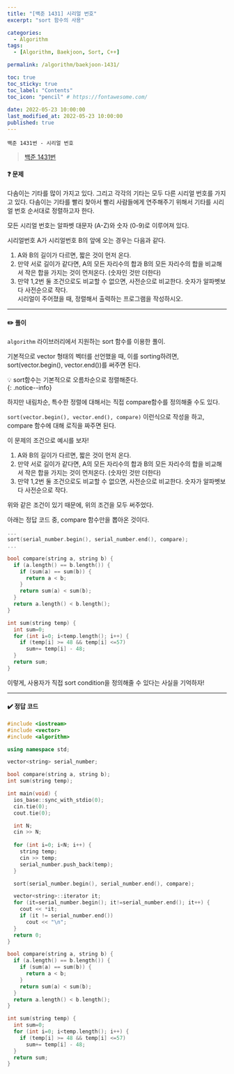 ```yaml
---
title: "[백준 1431] 시리얼 번호"
excerpt: "sort 함수의 사용"

categories:
  - Algorithm
tags:
  - [Algorithm, Baekjoon, Sort, C++]

permalink: /algorithm/baekjoon-1431/

toc: true
toc_sticky: true
toc_label: "Contents"
toc_icon: "pencil" # https://fontawesome.com/
 
date: 2022-05-23 10:00:00
last_modified_at: 2022-05-23 10:00:00
published: true
---
```


`백준 1431번 - 시리얼 번호`  

> [백준 1431번](https://www.acmicpc.net/problem/1431)  

#### ❓ 문제

다솜이는 기타를 많이 가지고 있다. 그리고 각각의 기타는 모두 다른 시리얼 번호를 가지고 있다. 다솜이는 기타를 빨리 찾아서 빨리 사람들에게 연주해주기 위해서 기타를 시리얼 번호 순서대로 정렬하고자 한다.  
  
모든 시리얼 번호는 알파벳 대문자 (A-Z)와 숫자 (0-9)로 이루어져 있다.  
  
시리얼번호 A가 시리얼번호 B의 앞에 오는 경우는 다음과 같다.  
  
1. A와 B의 길이가 다르면, 짧은 것이 먼저 온다.  
1. 만약 서로 길이가 같다면, A의 모든 자리수의 합과 B의 모든 자리수의 합을 비교해서 작은 합을 가지는 것이 먼저온다. (숫자인 것만 더한다)  
1. 만약 1,2번 둘 조건으로도 비교할 수 없으면, 사전순으로 비교한다. 숫자가 알파벳보다 사전순으로 작다.  
시리얼이 주어졌을 때, 정렬해서 출력하는 프로그램을 작성하시오.  

---  

#### ✏️ 풀이

`algorithm` 라이브러리에서 지원하는 sort 함수를 이용한 풀이.  

기본적으로 vector<int> 형태의 벡터를 선언했을 때, 이를 sorting하려면, sort(vector.begin(), vector.end())를 써주면 된다.  

💡 sort함수는 기본적으로 오름차순으로 정렬해준다.  
{: .notice--info}  

하지만 내림차순, 특수한 정렬에 대해서는 직접 compare함수를 정의해줄 수도 있다.  

`sort(vector.begin(), vector.end(), compare)` 이런식으로 작성을 하고, compare 함수에 대해 로직을 짜주면 된다.  

이 문제의 조건으로 예시를 보자!  

1. A와 B의 길이가 다르면, 짧은 것이 먼저 온다.
2. 만약 서로 길이가 같다면, A의 모든 자리수의 합과 B의 모든 자리수의 합을 비교해서 작은 합을 가지는 것이 먼저온다. (숫자인 것만 더한다)
3. 만약 1,2번 둘 조건으로도 비교할 수 없으면, 사전순으로 비교한다. 숫자가 알파벳보다 사전순으로 작다.  

위와 같은 조건이 있기 때문에, 위의 조건을 모두 써주었다.  

아래는 정답 코드 중, compare 함수만을 뽑아온 것이다.  

```cpp
...
sort(serial_number.begin(), serial_number.end(), compare);
...

bool compare(string a, string b) {
  if (a.length() == b.length()) {
    if (sum(a) == sum(b)) {
      return a < b;
    }
    return sum(a) < sum(b);
  }
  return a.length() < b.length();
}

int sum(string temp) {
  int sum=0;
  for (int i=0; i<temp.length(); i++) {
    if (temp[i] >= 48 && temp[i] <=57)
      sum+= temp[i] - 48;
  }
  return sum;
}
```  

이렇게, 사용자가 직접 sort condition을 정의해줄 수 있다는 사실을 기억하자!

---

#### ✔️ 정답 코드

```cpp
#include <iostream>
#include <vector>
#include <algorithm>

using namespace std;

vector<string> serial_number;

bool compare(string a, string b);
int sum(string temp);

int main(void) {
  ios_base::sync_with_stdio(0);
  cin.tie(0);
  cout.tie(0);

  int N;
  cin >> N;
  
  for (int i=0; i<N; i++) {
    string temp;
    cin >> temp;
    serial_number.push_back(temp);
  }

  sort(serial_number.begin(), serial_number.end(), compare);

  vector<string>::iterator it;
  for (it=serial_number.begin(); it!=serial_number.end(); it++) {
    cout << *it;
    if (it != serial_number.end())
      cout << "\n";
  }
  return 0;
}

bool compare(string a, string b) {
  if (a.length() == b.length()) {
    if (sum(a) == sum(b)) {
      return a < b;
    }
    return sum(a) < sum(b);
  }
  return a.length() < b.length();
}

int sum(string temp) {
  int sum=0;
  for (int i=0; i<temp.length(); i++) {
    if (temp[i] >= 48 && temp[i] <=57)
      sum+= temp[i] - 48;
  }
  return sum;
}
```